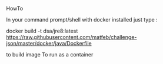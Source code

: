 HowTo

In your command prompt/shell with docker installed just type :

docker build -t dsa/jre8:latest https://raw.githubusercontent.com/matfeb/challenge-json/master/docker/java/Dockerfile

to build image
To run as a container
